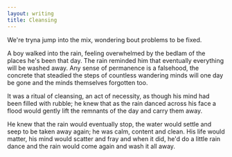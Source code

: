```yaml
---
layout: writing
title: Cleansing
---
```


We're tryna jump into the mix, wondering bout problems to be fixed.

A boy walked into the rain, feeling overwhelmed by the bedlam of the places he's been that day. The rain reminded him that eventually everything will be washed away. Any sense of permanence is a falsehood, the concrete that steadied the steps of countless wandering minds will one day be gone and the minds themselves forgotten too.

It was a ritual of cleansing, an act of necessity, as though his mind had been filled with rubble; he knew that as the rain danced across his face a flood would gently lift the remnants of the day and carry them away.

He knew that the rain would eventually stop, the water would settle and seep to be taken away again; he was calm, content and clean. His life would matter, his mind would scatter and fray and when it did, he'd do a little rain dance and the rain would come again and wash it all away.